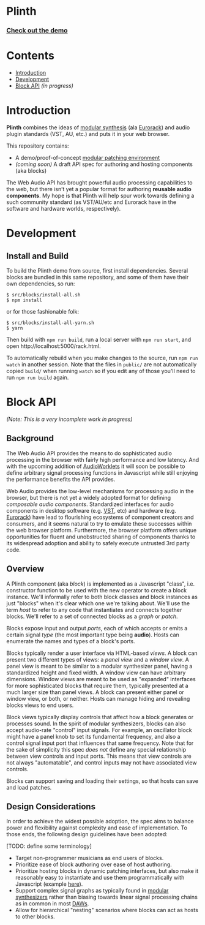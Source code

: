 # Plinth

### [Check out the demo](https://rsimmons.github.io/plinth/rack.html)

# Contents

- [Introduction](#introduction)
- [Development](#development)
- [Block API](#block-api) *(in progress)*

# Introduction

**Plinth** combines the ideas of [modular synthesis](https://en.wikipedia.org/wiki/Modular_synthesizer) (ala [Eurorack](https://en.wikipedia.org/wiki/Doepfer_A-100)) and audio plugin standards (VST, AU, etc.) and puts it in your web browser.

This repository contains:
- A demo/proof-of-concept [modular patching environment](https://rsimmons.github.io/plinth/rack.html)
- *(coming soon)* A draft API spec for authoring and hosting components (aka blocks)

The Web Audio API has brought powerful audio processing capabilities to the web, but there isn’t yet a popular format for authoring **reusable audio components**. My hope is that Plinth will help spur work towards defining a such community standard (as VST/AU/etc and Eurorack have in the software and hardware worlds, respectively).

# Development

## Install and Build

To build the Plinth demo from source, first install dependencies. Several blocks are bundled in this same repository, and some of them have their own dependencies, so run:

```
$ src/blocks/install-all.sh
$ npm install
```

or for those fashionable folk:

```
$ src/blocks/install-all-yarn.sh
$ yarn
```

Then build with `npm run build`, run a local server with `npm run start`, and open http://localhost:5000/rack.html.

To automatically rebuild when you make changes to the source, run `npm run watch` in another session. Note that the files in `public/` are not automatically copied `build/` when running `watch` so if you edit any of those you'll need to run `npm run build` again. 

# Block API

*(Note: This is a very incomplete work in progress)*

## Background

The Web Audio API provides the means to do sophisticated audio processing in the browser with fairly high performance and low latency. And with the upcoming addition of [AudioWorklets](https://webaudio.github.io/web-audio-api/#AudioWorklet) it will soon be possible to define arbitrary signal processing functions in Javascript while still enjoying the performance benefits the API provides.

Web Audio provides the low-level mechanisms for processing audio in the browser, but there is not yet a widely adopted format for defining *composable audio components*. Standardized interfaces for audio components in desktop software (e.g. [VST](https://en.wikipedia.org/wiki/Virtual_Studio_Technology), etc) and hardware (e.g. [Eurorack](https://en.wikipedia.org/wiki/Doepfer_A-100)) have lead to flourishing ecosystems of component creators and consumers, and it seems natural to try to emulate these successes within the web browser platform. Furthermore, the browser platform offers unique opportunities for fluent and unobstructed sharing of components thanks to its widespread adoption and ability to safely execute untrusted 3rd party code.

## Overview

A Plinth component (aka *block*) is implemented as a Javascript "class", i.e. constructor function to be used with the new operator to create a block instance. We'll informally refer to both block classes and block instances as just "blocks" when it's clear which one we're talking about. We'll use the term *host* to refer to any code that instantiates and connects together blocks. We'll refer to a set of connected blocks as a *graph* or *patch*.

Blocks expose input and output *ports*, each of which accepts or emits a certain signal *type* (the most important type being **audio**). Hosts can enumerate the names and types of a block's ports.

Blocks typically render a user interface via HTML-based *views*. A block can present two different types of views: a *panel view* and a *window view*. A panel view is meant to be similar to a modular synthesizer panel, having a standardized height and fixed width. A window view can have arbitrary dimensions. Window views are meant to be used as "expanded" interfaces for more sophisticated blocks that require them, typically presented at a much larger size than panel views. A block can present either panel or window view, or both, or neither. Hosts can manage hiding and revealing blocks views to end users.

Block views typically display controls that affect how a block generates or processes sound. In the spirit of modular synthesizers, blocks can also accept audio-rate "control" input signals. For example, an oscillator block might have a panel knob to set its fundamental frequency, and also a control signal input port that influences that same frequency. Note that for the sake of simplicity this spec *does not* define any special relationship between view controls and input ports. This means that view controls are not always "automatable", and control inputs may not have associated view controls.

Blocks can support saving and loading their settings, so that hosts can save and load patches.

## Design Considerations

In order to achieve the widest possible adoption, the spec aims to balance power and flexibility against complexity and ease of implementation. To those ends, the following design guidelines have been adopted:

[TODO: define some terminology]
* Target non-programmer musicians as end users of blocks.
* Prioritize ease of block authoring over ease of host authoring.
* Prioritize hosting blocks in dynamic patching interfaces, but also make it reasonably easy to instantiate and use them programmatically with Javascript (example [here](https://rsimmons.github.io/plinth/programmatic.html)).
* Support complex signal graphs as typically found in [modular synthesizers](https://en.wikipedia.org/wiki/Modular_synthesizer) rather than biasing towards linear signal processing chains as in common in most [DAWs](https://en.wikipedia.org/wiki/Digital_audio_workstation).
* Allow for hierarchical "nesting" scenarios where blocks can act as hosts to other blocks.
